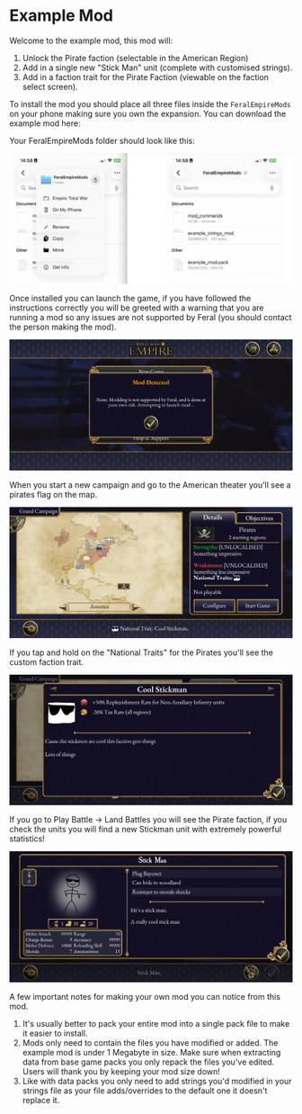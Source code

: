 # Example Mod

Welcome to the example mod, this mod will:

1. Unlock the Pirate faction (selectable in the American Region)
2. Add in a single new "Stick Man" unit (complete with customised strings).
3. Add in a faction trait for the Pirate Faction (viewable on the faction select screen).

To install the mod you should place all three files inside the `FeralEmpireMods` on your phone making sure you own the expansion. You can download the example mod here: 

Your FeralEmpireMods folder should look like this:

![modfolder](/modfolder.png)

Once installed you can launch the game, if you have followed the instructions correctly you will be greeted with a warning that you are running a mod so any issues are not supported by Feral (you should contact the person making the mod).

![warning](/warning.png)

When you start a new campaign and go to the American theater you'll see a pirates flag on the map.

![pirates](/pirates.png)

If you tap and hold on the "National Traits" for the Pirates you'll see the custom faction trait.

![sticktraits](/sticktraits.png)

If you go to Play Battle -> Land Battles you will see the Pirate faction, if you check the units you will find a new Stickman unit with extremely powerful statistics!

![stickman](/stickman.png)

A few important notes for making your own mod you can notice from this mod.

1. It's usually better to pack your entire mod into a single pack file to make it easier to install.
2. Mods only need to contain the files you have modified or added. The example mod is under 1 Megabyte in size. Make sure when extracting data from base game packs you only repack the files you've edited. Users will thank you by keeping your mod size down!
3. Like with data packs you only need to add strings you'd modified in your strings file as your file adds/overrides to the default one it doesn't replace it.
